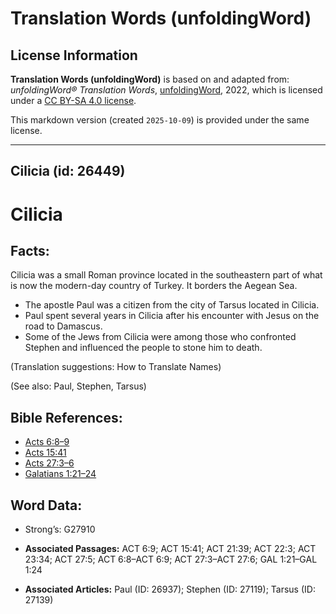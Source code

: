 # Translation Words (unfoldingWord)

## License Information

**Translation Words (unfoldingWord)** is based on and adapted from: _unfoldingWord® Translation Words_, [unfoldingWord](https://unfoldingword.org/utw), 2022, which is licensed under a [CC BY-SA 4.0 license](https://creativecommons.org/licenses/by-sa/4.0/legalcode.en).

This markdown version (created `2025-10-09`) is provided under the same license.



--------------------------------

## Cilicia (id: 26449)

Cilicia
=======

Facts:
------

Cilicia was a small Roman province located in the southeastern part of what is now the modern\-day country of Turkey. It borders the Aegean Sea.

* The apostle Paul was a citizen from the city of Tarsus located in Cilicia.
* Paul spent several years in Cilicia after his encounter with Jesus on the road to Damascus.
* Some of the Jews from Cilicia were among those who confronted Stephen and influenced the people to stone him to death.

(Translation suggestions: How to Translate Names)

(See also: Paul, Stephen, Tarsus)

Bible References:
-----------------

* [Acts 6:8–9](https://ref.ly/Acts6:8-Acts6:9)
* [Acts 15:41](https://ref.ly/Acts15:41)
* [Acts 27:3–6](https://ref.ly/Acts27:3-Acts27:6)
* [Galatians 1:21–24](https://ref.ly/Gal1:21-Gal1:24)

Word Data:
----------

* Strong’s: G27910

* **Associated Passages:** ACT 6:9; ACT 15:41; ACT 21:39; ACT 22:3; ACT 23:34; ACT 27:5; ACT 6:8–ACT 6:9; ACT 27:3–ACT 27:6; GAL 1:21–GAL 1:24
* **Associated Articles:** Paul (ID: 26937); Stephen (ID: 27119); Tarsus (ID: 27139)

